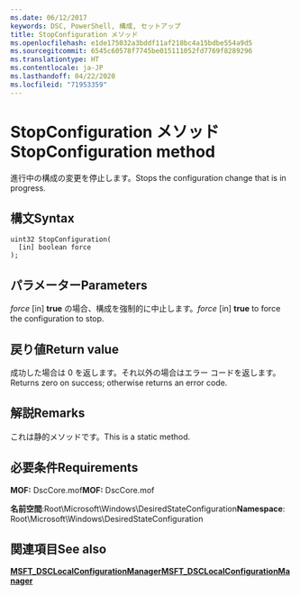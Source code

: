 ```yaml
---
ms.date: 06/12/2017
keywords: DSC, PowerShell, 構成, セットアップ
title: StopConfiguration メソッド
ms.openlocfilehash: e1de175032a3bddf11af218bc4a15bdbe554a9d5
ms.sourcegitcommit: 6545c60578f7745be015111052fd7769f8289296
ms.translationtype: HT
ms.contentlocale: ja-JP
ms.lasthandoff: 04/22/2020
ms.locfileid: "71953359"
---
```

# <a name="stopconfiguration-method"></a><span data-ttu-id="74120-103">StopConfiguration メソッド</span><span class="sxs-lookup"><span data-stu-id="74120-103">StopConfiguration method</span></span>

<span data-ttu-id="74120-104">進行中の構成の変更を停止します。</span><span class="sxs-lookup"><span data-stu-id="74120-104">Stops the configuration change that is in progress.</span></span>

## <a name="syntax"></a><span data-ttu-id="74120-105">構文</span><span class="sxs-lookup"><span data-stu-id="74120-105">Syntax</span></span>

```mof
uint32 StopConfiguration(
  [in] boolean force
);
```

## <a name="parameters"></a><span data-ttu-id="74120-106">パラメーター</span><span class="sxs-lookup"><span data-stu-id="74120-106">Parameters</span></span>

<span data-ttu-id="74120-107">*force* \[in\] **true** の場合、構成を強制的に中止します。</span><span class="sxs-lookup"><span data-stu-id="74120-107">*force* \[in\] **true** to force the configuration to stop.</span></span>

## <a name="return-value"></a><span data-ttu-id="74120-108">戻り値</span><span class="sxs-lookup"><span data-stu-id="74120-108">Return value</span></span>

<span data-ttu-id="74120-109">成功した場合は 0 を返します。それ以外の場合はエラー コードを返します。</span><span class="sxs-lookup"><span data-stu-id="74120-109">Returns zero on success; otherwise returns an error code.</span></span>

## <a name="remarks"></a><span data-ttu-id="74120-110">解説</span><span class="sxs-lookup"><span data-stu-id="74120-110">Remarks</span></span>

<span data-ttu-id="74120-111">これは静的メソッドです。</span><span class="sxs-lookup"><span data-stu-id="74120-111">This is a static method.</span></span>

## <a name="requirements"></a><span data-ttu-id="74120-112">必要条件</span><span class="sxs-lookup"><span data-stu-id="74120-112">Requirements</span></span>

<span data-ttu-id="74120-113">**MOF:** DscCore.mof</span><span class="sxs-lookup"><span data-stu-id="74120-113">**MOF:** DscCore.mof</span></span>

<span data-ttu-id="74120-114">**名前空間**:Root\Microsoft\Windows\DesiredStateConfiguration</span><span class="sxs-lookup"><span data-stu-id="74120-114">**Namespace**: Root\Microsoft\Windows\DesiredStateConfiguration</span></span>

## <a name="see-also"></a><span data-ttu-id="74120-115">関連項目</span><span class="sxs-lookup"><span data-stu-id="74120-115">See also</span></span>

[<span data-ttu-id="74120-116">**MSFT_DSCLocalConfigurationManager**</span><span class="sxs-lookup"><span data-stu-id="74120-116">**MSFT_DSCLocalConfigurationManager**</span></span>](msft-dsclocalconfigurationmanager.md)
